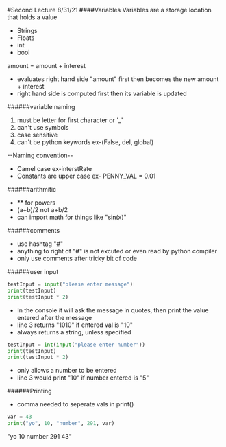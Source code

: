 #Second Lecture 8/31/21
####Variables
Variables are a storage location that holds a value
- Strings 
- Floats
- int
- bool

amount = amount + interest 
- evaluates right hand side "amount" first then becomes the new amount + interest
- right hand side is computed first then its variable is updated 

######variable naming 
1. must be letter for first character or '_'
2. can't use symbols 
3. case sensitive 
4. can't be python keywords ex-(False, del, global)

--Naming convention--
- Camel case ex-interstRate
- Constants are upper case ex- PENNY_VAL = 0.01


######arithmitic
- ** for powers
- (a+b)/2 not a+b/2
- can import math for things like "sin(x)"

######comments
- use hashtag "#"
- anything to right of "#" is not excuted or even read by python compiler
- only use comments after tricky bit of code

######user input
```python
testInput = input("please enter message")
print(testInput)
print(testInput * 2)
```
- In the console it will ask the message in quotes, then print the value entered after the message
- line 3 returns "1010" if entered val is "10"
- always returns a string, unless specified
```python
testInput = int(input("please enter number"))
print(testInput)
print(testInput * 2)
```
- only allows a number to be entered 
- line 3 would print "10" if number entered is "5"

######Printing 
- comma needed to seperate vals in print()
```python
var = 43
print("yo", 10, "number", 291, var)
```
"yo 10 number 291 43"

